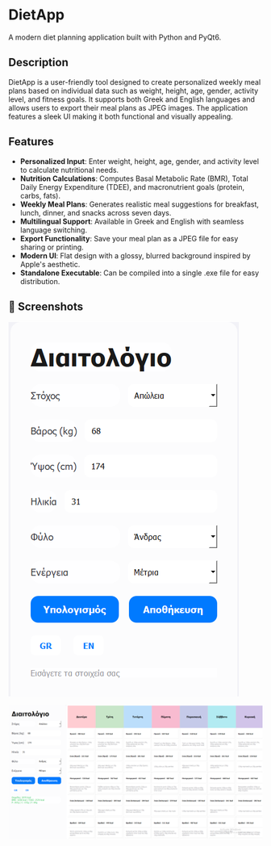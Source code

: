 # DietApp

A modern diet planning application built with Python and PyQt6.

## Description

DietApp is a user-friendly tool designed to create personalized weekly meal plans based on individual data such as weight, height, age, gender, activity level, and fitness goals. It supports both Greek and English languages and allows users to export their meal plans as JPEG images. The application features a sleek UI making it both functional and visually appealing.

## Features

- **Personalized Input**: Enter weight, height, age, gender, and activity level to calculate nutritional needs.
- **Nutrition Calculations**: Computes Basal Metabolic Rate (BMR), Total Daily Energy Expenditure (TDEE), and macronutrient goals (protein, carbs, fats).
- **Weekly Meal Plans**: Generates realistic meal suggestions for breakfast, lunch, dinner, and snacks across seven days.
- **Multilingual Support**: Available in Greek and English with seamless language switching.
- **Export Functionality**: Save your meal plan as a JPEG file for easy sharing or printing.
- **Modern UI**: Flat design with a glossy, blurred background inspired by Apple's aesthetic.
- **Standalone Executable**: Can be compiled into a single .exe file for easy distribution.

## 📸 Screenshots

![App Screenshot](paged.png)

![App Screenshot](weeklydietpng.png)
